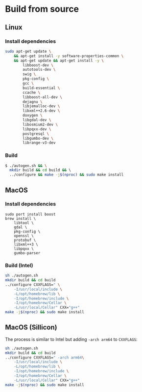 # Build from source

## Linux

### Install dependencies

```sh
sudo apt-get update \
    && apt-get install -y software-properties-common \
    && apt-get update && apt-get install -y \
        libboost-dev \
        autotools-dev \
        swig \
        pkg-config \
        gcc \
        build-essential \
        ccache \
        libboost-all-dev \
        dejagnu \
        libjemalloc-dev \
        libxml++2.6-dev \
        doxygen \
        libgdal-dev \
        libosmium2-dev \
        libpqxx-dev \
        postgresql \
        libgumbo-dev \
        librange-v3-dev
```

### Build 

```sh
$ ./autogen.sh && \
  mkdir build && cd build && \ 
  ../configure && make -j$(nproc) && sudo make install
```

## MacOS

### Install dependencies

```
sudo port install boost
brew install \
    libtool \
    gdal \
    pkg-config \
    openssl \
    protobuf \
    libxml++3 \
    libpqxx \
    gumbo-parser
```

### Build (Intel)

```sh
sh ./autogen.sh
mkdir build && cd build
../configure CXXFLAGS=" \
    -I/usr/local/include \
    -L/opt/homebrew/lib \
    -I/opt/homebrew/include \
    -I/opt/homebrew/Cellar \
    -L/usr/local/Cellar" CXX="g++"
make -j$(nproc) && sudo make install
```

## MacOS (Sillicon)

The process is similar to Intel but adding `-arch arm64` to `CXXFLAGS`:

```sh
sh ./autogen.sh
mkdir build && cd build
../configure CXXFLAGS=" -arch arm64\
    -I/usr/local/include \
    -L/opt/homebrew/lib \
    -I/opt/homebrew/include \
    -I/opt/homebrew/Cellar \
    -L/usr/local/Cellar" CXX="g++"
make -j$(nproc) && sudo make install
```
